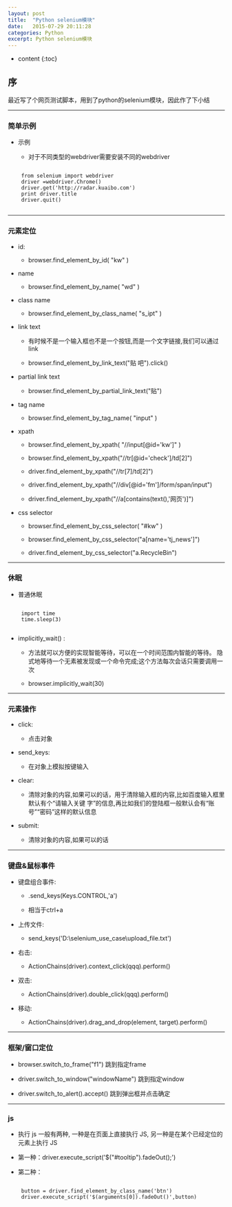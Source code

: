 ```yaml
---
layout: post
title:  "Python selenium模块"
date:   2015-07-29 20:11:28
categories: Python
excerpt: Python selenium模块
---
```


* content
{:toc}


## 序

最近写了个网页测试脚本，用到了python的selenium模块，因此作了下小结

---

### 简单示例

 * 示例

   * 对于不同类型的webdriver需要安装不同的webdriver
    <pre><code>
    from selenium import webdriver
    driver =webdriver.Chrome()
    driver.get('http://radar.kuaibo.com')
    print driver.title
    driver.quit()
    </code></pre>

---

### 元素定位

 * id:

    * browser.find_element_by_id( "kw" )

 * name

    * browser.find_element_by_name( "wd" )

 * class name

    * browser.find_element_by_class_name( "s_ipt" )

 * link text

    * 有时候不是一个输入框也不是一个按钮,而是一个文字链接,我们可以通过 link

    * browser.find_element_by_link_text("贴 吧").click()

 * partial link text

    * browser.find_element_by_partial_link_text("贴")

 * tag name

    * browser.find_element_by_tag_name( "input" )

 * xpath

    * browser.find_element_by_xpath( "//input[@id='kw']" )

    * browser.find_element_by_xpath("//tr[@id='check']/td[2]")

    * driver.find_element_by_xpath("//tr[7]/td[2]")

    * driver.find_element_by_xpath("//div[@id='fm']/form/span/input")

    * driver.find_element_by_xpath("//a[contains(text(),'网页')]")

 * css selector

    * browser.find_element_by_css_selector( "#kw" )

    * browser.find_element_by_css_selector("a[name='tj_news']")

    * driver.find_element_by_css_selector("a.RecycleBin")

---

### 休眠

 * 普通休眠
     <pre><code>
    import time
    time.sleep(3)
    </code></pre>

 * implicitly_wait() :

    * 方法就可以方便的实现智能等待，可以在一个时间范围内智能的等待。
隐式地等待一个无素被发现或一个命令完成;这个方法每次会话只需要调用一次

    * browser.implicitly_wait(30)

---

### 元素操作

 * click:

    * 点击对象

 * send_keys:

    * 在对象上模拟按键输入

 * clear:

    * 清除对象的内容,如果可以的话，用于清除输入框的内容,比如百度输入框里默认有个“请输入关键
字”的信息,再比如我们的登陆框一般默认会有“账号”“密码”这样的默认信息

 * submit:

    * 清除对象的内容,如果可以的话

---

### 键盘&鼠标事件

 * 键盘组合事件:

    * .send_keys(Keys.CONTROL,'a')

    * 相当于ctrl+a

 * 上传文件:

    * send_keys('D:\\selenium_use_case\upload_file.txt')

 * 右击:

    * ActionChains(driver).context_click(qqq).perform()

 * 双击:

    * ActionChains(driver).double_click(qqq).perform()

 * 移动:

    * ActionChains(driver).drag_and_drop(element, target).perform()


---

### 框架/窗口定位

 * browser.switch_to_frame("f1") 跳到指定frame

 * driver.switch_to_window("windowName") 跳到指定window

 * driver.switch_to_alert().accept() 跳到弹出框并点击确定

---

### js

 * 执行 js 一般有两种,
一种是在页面上直接执行 JS,
另一种是在某个已经定位的元素上执行 JS

 * 第一种：driver.execute_script('$("#tooltip").fadeOut();')

 * 第二种：
     <pre><code>
    button = driver.find_element_by_class_name('btn')
    driver.execute_script('$(arguments[0]).fadeOut()',button)
     </code></pre>